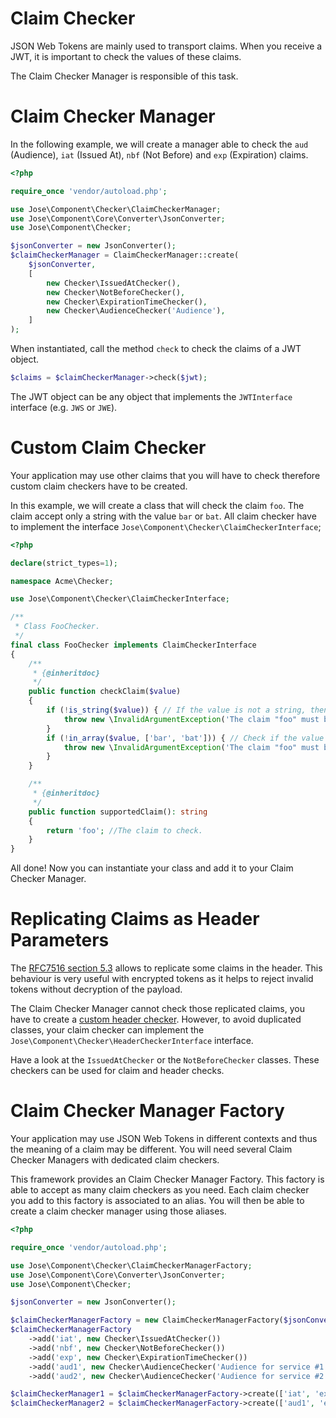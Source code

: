 Claim Checker
=============

JSON Web Tokens are mainly used to transport claims.
When you receive a JWT, it is important to check the values of these claims.

The Claim Checker Manager is responsible of this task.

# Claim Checker Manager

In the following example, we will create a manager able to check the `aud` (Audience), `iat` (Issued At), `nbf` (Not Before) and `exp` (Expiration) claims.

```php
<?php

require_once 'vendor/autoload.php';

use Jose\Component\Checker\ClaimCheckerManager;
use Jose\Component\Core\Converter\JsonConverter;
use Jose\Component\Checker;

$jsonConverter = new JsonConverter();
$claimCheckerManager = ClaimCheckerManager::create(
    $jsonConverter,
    [
        new Checker\IssuedAtChecker(),
        new Checker\NotBeforeChecker(),
        new Checker\ExpirationTimeChecker(),
        new Checker\AudienceChecker('Audience'),
    ]
);
```

When instantiated, call the method `check` to check the claims of a JWT object.

```php
$claims = $claimCheckerManager->check($jwt);
```

The JWT object can be any object that implements the `JWTInterface` interface (e.g. `JWS` or `JWE`).

# Custom Claim Checker

Your application may use other claims that you will have to check therefore custom claim checkers have to be created.

In this example, we will create a class that will check the claim `foo`. The claim accept only a string with the value `bar` or `bat`.
All claim checker have to implement the interface `Jose\Component\Checker\ClaimCheckerInterface`;

```php
<?php

declare(strict_types=1);

namespace Acme\Checker;

use Jose\Component\Checker\ClaimCheckerInterface;

/**
 * Class FooChecker.
 */
final class FooChecker implements ClaimCheckerInterface
{
    /**
     * {@inheritdoc}
     */
    public function checkClaim($value)
    {
        if (!is_string($value)) { // If the value is not a string, then we throw an exception
            throw new \InvalidArgumentException('The claim "foo" must be a string.');
        }
        if (!in_array($value, ['bar', 'bat'])) { // Check if the value is allowed
            throw new \InvalidArgumentException('The claim "foo" must be "bar" or "bat".');
        }
    }

    /**
     * {@inheritdoc}
     */
    public function supportedClaim(): string
    {
        return 'foo'; //The claim to check.
    }
}
```

All done! Now you can instantiate your class and add it to your Claim Checker Manager.

# Replicating Claims as Header Parameters

The [RFC7516 section 5.3](https://tools.ietf.org/html/rfc7519#section-5.3) allows to replicate some claims in the header.
This behaviour is very useful with encrypted tokens as it helps to reject invalid tokens without decryption of the payload.

The Claim Checker Manager cannot check those replicated claims, you have to create a [custom header checker](../header_checker/index.md).
However, to avoid duplicated classes, your claim checker can implement the `Jose\Component\Checker\HeaderCheckerInterface` interface.

Have a look at the `IssuedAtChecker` or the `NotBeforeChecker` classes. These checkers can be used for claim and header checks.

# Claim Checker Manager Factory

Your application may use JSON Web Tokens in different contexts and thus the meaning of a claim may be different.
You will need several Claim Checker Managers with dedicated claim checkers.

This framework provides an Claim Checker Manager Factory. This factory is able to accept as many claim checkers as you need.
Each claim checker you add to this factory is associated to an alias. You will then be able to create a claim checker manager using those aliases.

```php
<?php

require_once 'vendor/autoload.php';

use Jose\Component\Checker\ClaimCheckerManagerFactory;
use Jose\Component\Core\Converter\JsonConverter;
use Jose\Component\Checker;

$jsonConverter = new JsonConverter();

$claimCheckerManagerFactory = new ClaimCheckerManagerFactory($jsonConverter);
$claimCheckerManagerFactory
    ->add('iat', new Checker\IssuedAtChecker())
    ->add('nbf', new Checker\NotBeforeChecker())
    ->add('exp', new Checker\ExpirationTimeChecker())
    ->add('aud1', new Checker\AudienceChecker('Audience for service #1'))
    ->add('aud2', new Checker\AudienceChecker('Audience for service #2'));

$claimCheckerManager1 = $claimCheckerManagerFactory->create(['iat', 'exp', 'aud2']);
$claimCheckerManager2 = $claimCheckerManagerFactory->create(['aud1', 'exp']);
```
